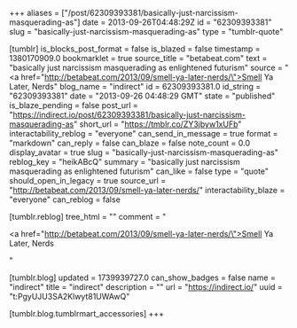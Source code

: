 +++
aliases = ["/post/62309393381/basically-just-narcissism-masquerading-as"]
date = 2013-09-26T04:48:29Z
id = "62309393381"
slug = "basically-just-narcissism-masquerading-as"
type = "tumblr-quote"

[tumblr]
is_blocks_post_format = false
is_blazed = false
timestamp = 1380170909.0
bookmarklet = true
source_title = "betabeat.com"
text = "basically just narcissism masquerading as enlightened futurism"
source = "<a href=\"http://betabeat.com/2013/09/smell-ya-later-nerds/\">Smell Ya Later, Nerds</a>"
blog_name = "indirect"
id = 62309393381.0
id_string = "62309393381"
date = "2013-09-26 04:48:29 GMT"
state = "published"
is_blaze_pending = false
post_url = "https://indirect.io/post/62309393381/basically-just-narcissism-masquerading-as"
short_url = "https://tmblr.co/ZY3jbyw1xUFb"
interactability_reblog = "everyone"
can_send_in_message = true
format = "markdown"
can_reply = false
can_blaze = false
note_count = 0.0
display_avatar = true
slug = "basically-just-narcissism-masquerading-as"
reblog_key = "heikABcQ"
summary = "basically just narcissism masquerading as enlightened futurism"
can_like = false
type = "quote"
should_open_in_legacy = true
source_url = "http://betabeat.com/2013/09/smell-ya-later-nerds/"
interactability_blaze = "everyone"
can_reblog = false

[tumblr.reblog]
tree_html = ""
comment = "<p><a href=\"http://betabeat.com/2013/09/smell-ya-later-nerds/\">Smell Ya Later, Nerds</a></p>"

[tumblr.blog]
updated = 1739939727.0
can_show_badges = false
name = "indirect"
title = "indirect"
description = ""
url = "https://indirect.io/"
uuid = "t:PgyUJU3SA2Klwyt81UWAwQ"

[tumblr.blog.tumblrmart_accessories]
+++
